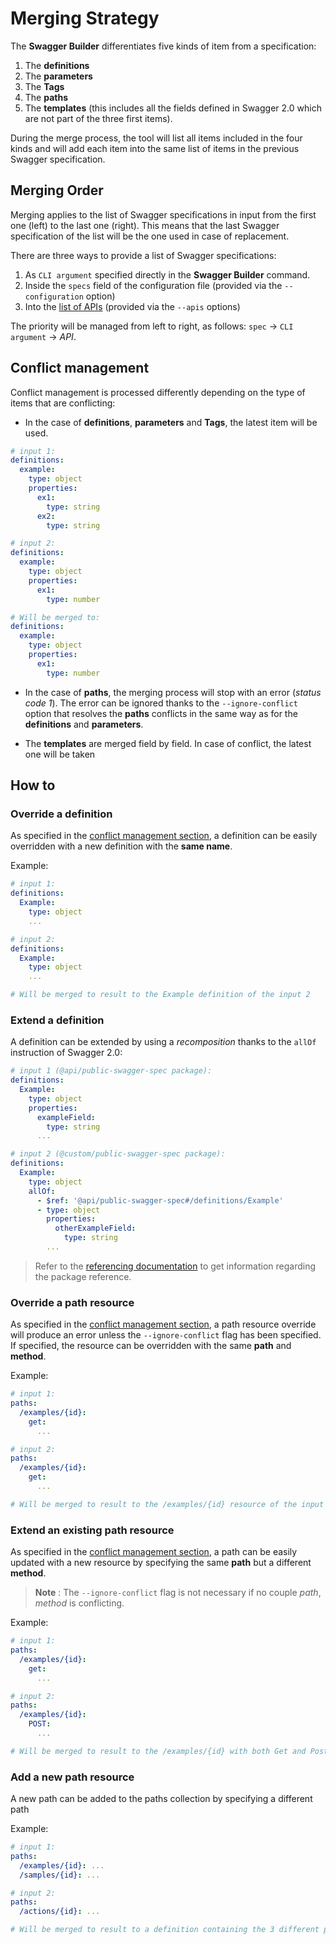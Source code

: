 # Merging Strategy

The **Swagger Builder** differentiates five kinds of item from a specification:

1. The **definitions**
2. The **parameters**
3. The **Tags**
4. The **paths**
5. The **templates** (this includes all the fields defined in Swagger 2.0 which are not part of the three first items).

During the merge process, the tool will list all items included in the four kinds and will add each item into the same list of items in the previous Swagger specification.

## Merging Order

Merging applies to the list of Swagger specifications in input from the first one (left) to the last one (right). This means that the last Swagger specification of the list will be the one used in case of replacement.

There are three ways to provide a list of Swagger specifications:

1. As `CLI argument` specified directly in the **Swagger Builder** command.
2. Inside the `specs` field of the configuration file (provided via the `--configuration` option)
3. Into the [list of APIs](./multi-apis.md) (provided via the `--apis` options)

The priority will be managed from left to right, as follows:
`spec` -> `CLI argument` -> *API*.

## Conflict management

Conflict management is processed differently depending on the type of items that are conflicting:

- In the case of **definitions**, **parameters** and **Tags**, the latest item will be used.

```yaml
# input 1:
definitions:
  example:
    type: object
    properties:
      ex1:
        type: string
      ex2:
        type: string

# input 2:
definitions:
  example:
    type: object
    properties:
      ex1:
        type: number

# Will be merged to:
definitions:
  example:
    type: object
    properties:
      ex1:
        type: number
```

- In the case of **paths**, the merging process will stop with an error (*status code 1*). The error can be ignored thanks to the `--ignore-conflict` option that resolves the **paths** conflicts in the same way as for the **definitions** and **parameters**.

- The **templates** are merged field by field. In case of conflict, the latest one will be taken

## How to

### Override a definition

As specified in the [conflict management section](#Conflict-management), a definition can be easily overridden with a new definition with the **same name**.

Example:

```yaml
# input 1:
definitions:
  Example:
    type: object
    ...

# input 2:
definitions:
  Example:
    type: object
    ...

# Will be merged to result to the Example definition of the input 2
```

### Extend a definition

A definition can be extended by using a *recomposition* thanks to the `allOf` instruction of Swagger 2.0:

```yaml
# input 1 (@api/public-swagger-spec package):
definitions:
  Example:
    type: object
    properties:
      exampleField:
        type: string
      ...

# input 2 (@custom/public-swagger-spec package):
definitions:
  Example:
    type: object
    allOf:
      - $ref: '@api/public-swagger-spec#/definitions/Example'
      - type: object
        properties:
          otherExampleField:
            type: string
        ...
```

> Refer to the [referencing documentation](./referencing.md) to get information regarding the package reference.

### Override a path resource

As specified in the [conflict management section](#Conflict-management), a path resource override will produce an error unless the `--ignore-conflict` flag has been specified. If specified, the resource can be overridden with the same **path** and **method**.

Example:

```yaml
# input 1:
paths:
  /examples/{id}:
    get:
      ...

# input 2:
paths:
  /examples/{id}:
    get:
      ...

# Will be merged to result to the /examples/{id} resource of the input 2
```

### Extend an existing path resource

As specified in the [conflict management section](#Conflict-management), a path can be easily updated with a new resource by specifying the same **path** but a different **method**.

> **Note** : The `--ignore-conflict` flag is not necessary if no couple *path*, *method* is conflicting.

Example:

```yaml
# input 1:
paths:
  /examples/{id}:
    get:
      ...

# input 2:
paths:
  /examples/{id}:
    POST:
      ...

# Will be merged to result to the /examples/{id} with both Get and Post methods coming from input 1 and input 2
```

### Add a new path resource

A new path can be added to the paths collection by specifying a different path

Example:

```yaml
# input 1:
paths:
  /examples/{id}: ...
  /samples/{id}: ...

# input 2:
paths:
  /actions/{id}: ...

# Will be merged to result to a definition containing the 3 different paths
```
